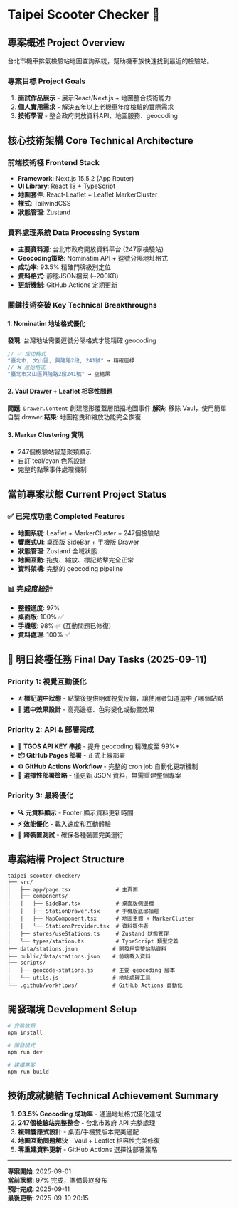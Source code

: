 # Taipei Scooter Checker 🛵

## 專案概述 Project Overview

台北市機車排氣檢驗站地圖查詢系統，幫助機車族快速找到最近的檢驗站。

### 專案目標 Project Goals
1. **面試作品展示** - 展示React/Next.js + 地圖整合技術能力
2. **個人實用需求** - 解決五年以上老機車年度檢驗的實際需求
3. **技術學習** - 整合政府開放資料API、地圖服務、geocoding

## 核心技術架構 Core Technical Architecture

### 前端技術棧 Frontend Stack
- **Framework**: Next.js 15.5.2 (App Router)
- **UI Library**: React 18 + TypeScript
- **地圖套件**: React-Leaflet + Leaflet MarkerCluster
- **樣式**: TailwindCSS
- **狀態管理**: Zustand

### 資料處理系統 Data Processing System
- **主要資料源**: 台北市政府開放資料平台 (247家檢驗站)
- **Geocoding策略**: Nominatim API + 逗號分隔地址格式
- **成功率**: 93.5% 精確門牌級別定位
- **資料格式**: 靜態JSON檔案 (~200KB)
- **更新機制**: GitHub Actions 定期更新

### 關鍵技術突破 Key Technical Breakthroughs

#### 1. Nominatim 地址格式優化
**發現**: 台灣地址需要逗號分隔格式才能精確 geocoding
```javascript
// ✅ 成功格式
"臺北市, 文山區, 興隆路2段, 241號" → 精確座標
// ❌ 原始格式  
"臺北市文山區興隆路2段241號" → 空結果
```

#### 2. Vaul Drawer + Leaflet 相容性問題
**問題**: `Drawer.Content` 創建隱形覆蓋層阻擋地圖事件
**解決**: 移除 Vaul，使用簡單自製 drawer
**結果**: 地圖拖曳和縮放功能完全恢復

#### 3. Marker Clustering 實現
- 247個檢驗站智慧聚類顯示
- 自訂 teal/cyan 色系設計
- 完整的點擊事件處理機制

## 當前專案狀態 Current Project Status

### ✅ 已完成功能 Completed Features
- **地圖系統**: Leaflet + MarkerCluster + 247個檢驗站
- **響應式UI**: 桌面版 SideBar + 手機版 Drawer
- **狀態管理**: Zustand 全域狀態
- **地圖互動**: 拖曳、縮放、標記點擊完全正常
- **資料架構**: 完整的 geocoding pipeline

### 📊 完成度統計
- **整體進度**: 97% 
- **桌面版**: 100% ✅
- **手機版**: 98% ✅ (互動問題已修復)
- **資料處理**: 100% ✅

## 🚀 明日終極任務 Final Day Tasks (2025-09-11)

### Priority 1: 視覺互動優化
- **⭐ 標記選中狀態** - 點擊後提供明確視覺反饋，讓使用者知道選中了哪個站點
- **🎨 選中效果設計** - 高亮邊框、色彩變化或動畫效果

### Priority 2: API & 部署完成
- **🔑 TGOS API KEY 串接** - 提升 geocoding 精確度至 99%+
- **📦 GitHub Pages 部署** - 正式上線部署
- **⚙️ GitHub Actions Workflow** - 完整的 cron job 自動化更新機制
- **📄 選擇性部署策略** - 僅更新 JSON 資料，無需重建整個專案

### Priority 3: 最終優化
- **🔍 元資料顯示** - Footer 顯示資料更新時間
- **⚡ 效能優化** - 載入速度和互動體驗
- **📱 跨裝置測試** - 確保各種裝置完美運行

## 專案結構 Project Structure

```
taipei-scooter-checker/
├── src/
│   ├── app/page.tsx              # 主頁面
│   ├── components/
│   │   ├── SideBar.tsx           # 桌面版側邊欄
│   │   ├── StationDrawer.tsx     # 手機版底部抽屜
│   │   ├── MapComponent.tsx      # 地圖主體 + MarkerCluster
│   │   └── StationsProvider.tsx  # 資料提供者
│   ├── stores/useStations.ts     # Zustand 狀態管理
│   └── types/station.ts          # TypeScript 類型定義
├── data/stations.json           # 開發用完整站點資料
├── public/data/stations.json    # 前端載入資料
├── scripts/
│   ├── geocode-stations.js      # 主要 geocoding 腳本
│   └── utils.js                 # 地址處理工具
└── .github/workflows/           # GitHub Actions 自動化
```

## 開發環境 Development Setup

```bash
# 安裝依賴
npm install

# 開發模式
npm run dev

# 建構專案
npm run build
```

## 技術成就總結 Technical Achievement Summary

1. **93.5% Geocoding 成功率** - 通過地址格式優化達成
2. **247個檢驗站完整整合** - 台北市政府 API 完整處理
3. **複雜響應式設計** - 桌面/手機雙版本完美適配
4. **地圖互動問題解決** - Vaul + Leaflet 相容性完美修復
5. **零重建資料更新** - GitHub Actions 選擇性部署策略

---

**專案開始**: 2025-09-01  
**當前狀態**: 97% 完成，準備最終發布  
**預計完成**: 2025-09-11  
**最後更新**: 2025-09-10 20:15